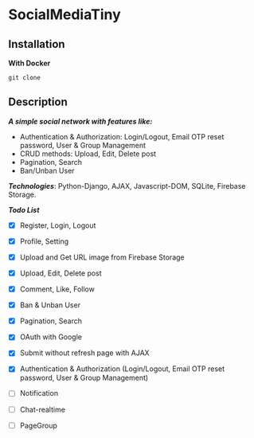 # SocialMediaTiny

## Installation
**With Docker**
```
git clone

```

## Description
***A simple social network with features like:***

- Authentication & Authorization: Login/Logout, Email OTP reset password, User & Group Management
- CRUD methods: Upload, Edit, Delete post
- Pagination, Search
- Ban/Unban User

***Technologies***:
 Python-Django, AJAX, Javascript-DOM, SQLite, Firebase Storage.



***Todo List***
- [x] Register, Login, Logout
- [x] Profile, Setting
- [x] Upload and Get URL image from Firebase Storage
- [x] Upload, Edit, Delete post
- [x] Comment, Like, Follow
- [x] Ban & Unban User
- [x] Pagination, Search
- [x] OAuth with Google
- [x] Submit without refresh page with AJAX
- [x] Authentication & Authorization (Login/Logout, Email OTP reset password, User & Group Management)
- [ ] Notification
- [ ] Chat-realtime
- [ ] PageGroup






